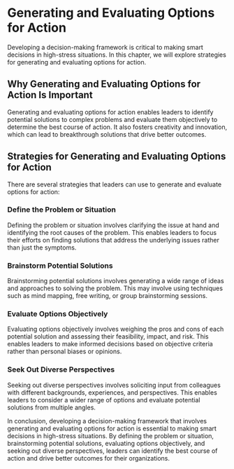 Generating and Evaluating Options for Action
===============================================================================================

Developing a decision-making framework is critical to making smart decisions in high-stress situations. In this chapter, we will explore strategies for generating and evaluating options for action.

Why Generating and Evaluating Options for Action Is Important
-------------------------------------------------------------

Generating and evaluating options for action enables leaders to identify potential solutions to complex problems and evaluate them objectively to determine the best course of action. It also fosters creativity and innovation, which can lead to breakthrough solutions that drive better outcomes.

Strategies for Generating and Evaluating Options for Action
-----------------------------------------------------------

There are several strategies that leaders can use to generate and evaluate options for action:

### Define the Problem or Situation

Defining the problem or situation involves clarifying the issue at hand and identifying the root causes of the problem. This enables leaders to focus their efforts on finding solutions that address the underlying issues rather than just the symptoms.

### Brainstorm Potential Solutions

Brainstorming potential solutions involves generating a wide range of ideas and approaches to solving the problem. This may involve using techniques such as mind mapping, free writing, or group brainstorming sessions.

### Evaluate Options Objectively

Evaluating options objectively involves weighing the pros and cons of each potential solution and assessing their feasibility, impact, and risk. This enables leaders to make informed decisions based on objective criteria rather than personal biases or opinions.

### Seek Out Diverse Perspectives

Seeking out diverse perspectives involves soliciting input from colleagues with different backgrounds, experiences, and perspectives. This enables leaders to consider a wider range of options and evaluate potential solutions from multiple angles.

In conclusion, developing a decision-making framework that involves generating and evaluating options for action is essential to making smart decisions in high-stress situations. By defining the problem or situation, brainstorming potential solutions, evaluating options objectively, and seeking out diverse perspectives, leaders can identify the best course of action and drive better outcomes for their organizations.
